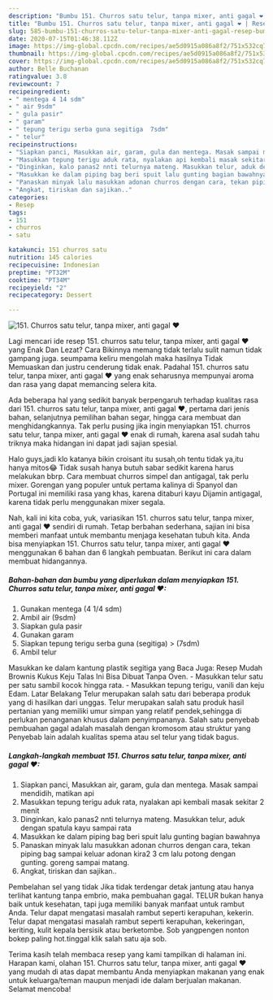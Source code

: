 ```yaml
---
description: "Bumbu 151. Churros satu telur, tanpa mixer, anti gagal ❤ | Resep Bumbu 151. Churros satu telur, tanpa mixer, anti gagal ❤ Yang Enak Dan Mudah"
title: "Bumbu 151. Churros satu telur, tanpa mixer, anti gagal ❤ | Resep Bumbu 151. Churros satu telur, tanpa mixer, anti gagal ❤ Yang Enak Dan Mudah"
slug: 585-bumbu-151-churros-satu-telur-tanpa-mixer-anti-gagal-resep-bumbu-151-churros-satu-telur-tanpa-mixer-anti-gagal-yang-enak-dan-mudah
date: 2020-07-15T01:46:38.112Z
image: https://img-global.cpcdn.com/recipes/ae5d0915a086a8f2/751x532cq70/151-churros-satu-telur-tanpa-mixer-anti-gagal-❤-foto-resep-utama.jpg
thumbnail: https://img-global.cpcdn.com/recipes/ae5d0915a086a8f2/751x532cq70/151-churros-satu-telur-tanpa-mixer-anti-gagal-❤-foto-resep-utama.jpg
cover: https://img-global.cpcdn.com/recipes/ae5d0915a086a8f2/751x532cq70/151-churros-satu-telur-tanpa-mixer-anti-gagal-❤-foto-resep-utama.jpg
author: Belle Buchanan
ratingvalue: 3.8
reviewcount: 7
recipeingredient:
- " mentega 4 14 sdm"
- " air 9sdm"
- " gula pasir"
- " garam"
- " tepung terigu serba guna segitiga  7sdm"
- " telur"
recipeinstructions:
- "Siapkan panci, Masukkan air, garam, gula dan mentega. Masak sampai mendidih, matikan api"
- "Masukkan tepung terigu aduk rata, nyalakan api kembali masak sekitar 2 menit"
- "Dinginkan, kalo panas2 nnti telurnya mateng. Masukkan telur, aduk dengan spatula kayu sampai rata"
- "Masukkan ke dalam piping bag beri spuit lalu gunting bagian bawahnya"
- "Panaskan minyak lalu masukkan adonan churros dengan cara, tekan piping bag sampai keluar adonan kira2 3 cm lalu potong dengan gunting. goreng sampai matang."
- "Angkat, tiriskan dan sajikan.."
categories:
- Resep
tags:
- 151
- churros
- satu

katakunci: 151 churros satu 
nutrition: 145 calories
recipecuisine: Indonesian
preptime: "PT32M"
cooktime: "PT34M"
recipeyield: "2"
recipecategory: Dessert

---
```



![151. Churros satu telur, tanpa mixer, anti gagal ❤](https://img-global.cpcdn.com/recipes/ae5d0915a086a8f2/751x532cq70/151-churros-satu-telur-tanpa-mixer-anti-gagal-❤-foto-resep-utama.jpg)

Lagi mencari ide resep 151. churros satu telur, tanpa mixer, anti gagal ❤ yang Enak Dan Lezat? Cara Bikinnya memang tidak terlalu sulit namun tidak gampang juga. seumpama keliru mengolah maka hasilnya Tidak Memuaskan dan justru cenderung tidak enak. Padahal 151. churros satu telur, tanpa mixer, anti gagal ❤ yang enak seharusnya mempunyai aroma dan rasa yang dapat memancing selera kita.

Ada beberapa hal yang sedikit banyak berpengaruh terhadap kualitas rasa dari 151. churros satu telur, tanpa mixer, anti gagal ❤, pertama dari jenis bahan, selanjutnya pemilihan bahan segar, hingga cara membuat dan menghidangkannya. Tak perlu pusing jika ingin menyiapkan 151. churros satu telur, tanpa mixer, anti gagal ❤ enak di rumah, karena asal sudah tahu triknya maka hidangan ini dapat jadi sajian spesial.

Halo guys,jadi klo katanya bikin croisant itu susah,oh tentu tidak ya,itu hanya mitos😂 Tidak susah hanya butuh sabar sedikit karena harus melakukan bbrp. Cara membuat churros simpel dan antigagal, tak perlu mixer. Gorengan yang populer untuk pertama kalinya di Spanyol dan Portugal ini memiliki rasa yang khas, karena ditaburi kayu Dijamin antigagal, karena tidak perlu menggunakan mixer segala.


Nah, kali ini kita coba, yuk, variasikan 151. churros satu telur, tanpa mixer, anti gagal ❤ sendiri di rumah. Tetap berbahan sederhana, sajian ini bisa memberi manfaat untuk membantu menjaga kesehatan tubuh kita. Anda bisa menyiapkan 151. Churros satu telur, tanpa mixer, anti gagal ❤ menggunakan 6 bahan dan 6 langkah pembuatan. Berikut ini cara dalam membuat hidangannya.

<!--inarticleads1-->

##### Bahan-bahan dan bumbu yang diperlukan dalam menyiapkan 151. Churros satu telur, tanpa mixer, anti gagal ❤:

1. Gunakan  mentega (4 1/4 sdm)
1. Ambil  air (9sdm)
1. Siapkan  gula pasir
1. Gunakan  garam
1. Siapkan  tepung terigu serba guna (segitiga) &gt; (7sdm)
1. Ambil  telur


Masukkan ke dalam kantung plastik segitiga yang Baca Juga: Resep Mudah Brownis Kukus Keju Talas Ini Bisa Dibuat Tanpa Oven. - Masukkan telur satu per satu sambil kocok hingga rata. - Masukkan tepung terigu, vanili dan keju Edam. Latar Belakang Telur merupakan salah satu dari beberapa produk yang di hasilkan dari unggas. Telur merupakan salah satu produk hasil pertanian yang memiliki umur simpan yang relatif pendek,sehingga di perlukan penanganan khusus dalam penyimpananya. Salah satu penyebab pembuahan gagal adalah masalah dengan kromosom atau struktur yang Penyebab lain adalah kualitas spema atau sel telur yang tidak bagus. 

<!--inarticleads2-->

##### Langkah-langkah membuat 151. Churros satu telur, tanpa mixer, anti gagal ❤:

1. Siapkan panci, Masukkan air, garam, gula dan mentega. Masak sampai mendidih, matikan api
1. Masukkan tepung terigu aduk rata, nyalakan api kembali masak sekitar 2 menit
1. Dinginkan, kalo panas2 nnti telurnya mateng. Masukkan telur, aduk dengan spatula kayu sampai rata
1. Masukkan ke dalam piping bag beri spuit lalu gunting bagian bawahnya
1. Panaskan minyak lalu masukkan adonan churros dengan cara, tekan piping bag sampai keluar adonan kira2 3 cm lalu potong dengan gunting. goreng sampai matang.
1. Angkat, tiriskan dan sajikan..


Pembelahan sel yang tidak Jika tidak terdengar detak jantung atau hanya terlihat kantung tanpa embrio, maka pembuahan gagal. TELUR bukan hanya baik untuk kesehatan, tapi juga memiliki banyak manfaat untuk rambut Anda. Telur dapat mengatasi masalah rambut seperti kerapuhan, kekerin. Telur dapat mengatasi masalah rambut seperti kerapuhan, kekeringan, keriting, kulit kepala bersisik atau berketombe. Sob yangpengen nonton bokep paling hot.tinggal klik salah satu aja sob. 

Terima kasih telah membaca resep yang kami tampilkan di halaman ini. Harapan kami, olahan 151. Churros satu telur, tanpa mixer, anti gagal ❤ yang mudah di atas dapat membantu Anda menyiapkan makanan yang enak untuk keluarga/teman maupun menjadi ide dalam berjualan makanan. Selamat mencoba!
